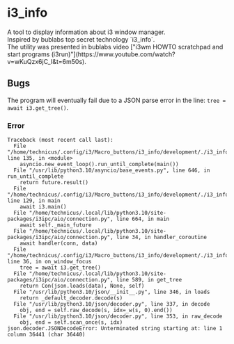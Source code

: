 # i3_info
<p>
A tool to display information about i3 window manager.<br>
Inspired by bublabs top secret technology `i3_info`.<br>
The utility was presented in bublabs video ["i3wm HOWTO scratchpad and start programs (i3run)"](https://www.youtube.com/watch?v=wKuQzx6jC_I&t=6m50s).<br>
</p>

## Bugs
The program will eventually fail due to a JSON parse error in the line: `tree = await i3.get_tree()`.

### Error
```
Traceback (most recent call last):
  File "/home/technicus/.config/i3/Macro_buttons/i3_info/development/./i3_info.py", line 135, in <module>
    asyncio.new_event_loop().run_until_complete(main())
  File "/usr/lib/python3.10/asyncio/base_events.py", line 646, in run_until_complete
    return future.result()
  File "/home/technicus/.config/i3/Macro_buttons/i3_info/development/./i3_info.py", line 129, in main
    await i3.main()
  File "/home/technicus/.local/lib/python3.10/site-packages/i3ipc/aio/connection.py", line 664, in main
    await self._main_future
  File "/home/technicus/.local/lib/python3.10/site-packages/i3ipc/aio/connection.py", line 34, in handler_coroutine
    await handler(conn, data)
  File "/home/technicus/.config/i3/Macro_buttons/i3_info/development/./i3_info.py", line 36, in on_window_focus
    tree = await i3.get_tree()
  File "/home/technicus/.local/lib/python3.10/site-packages/i3ipc/aio/connection.py", line 589, in get_tree
    return Con(json.loads(data), None, self)
  File "/usr/lib/python3.10/json/__init__.py", line 346, in loads
    return _default_decoder.decode(s)
  File "/usr/lib/python3.10/json/decoder.py", line 337, in decode
    obj, end = self.raw_decode(s, idx=_w(s, 0).end())
  File "/usr/lib/python3.10/json/decoder.py", line 353, in raw_decode
    obj, end = self.scan_once(s, idx)
json.decoder.JSONDecodeError: Unterminated string starting at: line 1 column 36441 (char 36440)

```
